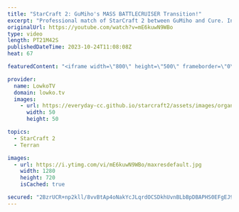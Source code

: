 ```yaml
---
title: "StarCraft 2: GuMiho's MASS BATTLECRUISER Transition!"
excerpt: "Professional match of StarCraft 2 between GuMiho and Cure. In this Terran versus Terran GuMi decides to play Bio, whereas Cure focuses on Terran Mech. In the later stages of the game however, GuMiho finds himself with an opportunity to transition towards mass Battlecruiser. Support my work: https://patreon.com/lowkotv"
originalUrl: https://youtube.com/watch?v=mE6kuwN9WBo
type: video
length: PT21M42S
publishedDateTime: 2023-10-24T11:08:08Z
heat: 67

featuredContent: "<iframe width=\"800\" height=\"500\" frameborder=\"0\" src=\"https://www.youtube.com/embed/mE6kuwN9WBo\" allow=\"accelerometer; autoplay; encrypted-media; gyroscope; picture-in-picture\" allowfullscreen></iframe>"

provider:
  name: LowkoTV
  domain: lowko.tv
  images:
    - url: https://everyday-cc.github.io/starcraft2/assets/images/organizations/lowko.tv-50x50.jpg
      width: 50
      height: 50

topics:
  - StarCraft 2
  - Terran

images:
  - url: https://i.ytimg.com/vi/mE6kuwN9WBo/maxresdefault.jpg
    width: 1280
    height: 720
    isCached: true

secured: "2BzrUCR+np2kll/8vvBtAp4oNakYcJLqrdOCSDkhUvnBLbBpDBAPHS0EFgEJ9gHQMcIaFzA/vh9X5lR+5JJxPaM6h36u9rGFb35WjNtBAZJjom+ZWKdnBdA1MRYiDV3ZANI8ckcqkteM3Q4UQV/VM3jXQkwfpQask0Veb7iV1wt8+vwm7FzOthB+Zl2fwEKPOeeyJ0opiG1cury1HCIBzi3DZSuenNzaIbdOaxbRyT4zf/aiCEtDEsiZwkaOawylHPYNbsQ18TUqQ6JtU7hRlQRFHpIjIL+83DLr/JdtoJfSAyxxmBe8JkPDjbiAheQHrpWDb4JA0jWHh4iPlTkf4v/Y8zcCNgR73CnXjgTZw+Uj0pavXf4PAFXpjUpnrrR4Q5aPLZTNEk3+aHI0Yc8Q4MuBHrGFLb4Qu4TFSAfm4po=;IiWlM9ORZRme7U6KvTgKDw=="
---
```


